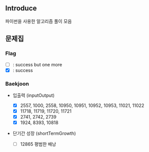 ## Introduce

파이썬을 사용한 알고리즘 풀이 모음

## 문제집

### Flag

- [ ] : success but one more
- [x] : success

### Baekjoon

- 입출력 (inputOutput)

  - [x] 2557, 1000, 2558, 10950, 10951, 10952, 10953, 11021, 11022
  - [x] 11718, 11719, 11720, 11721
  - [x] 2741, 2742, 2739
  - [x] 1924, 8393, 10818

- 단기간 성장 (shortTermGrowth)

  - [ ] 12865 평범한 배낭

